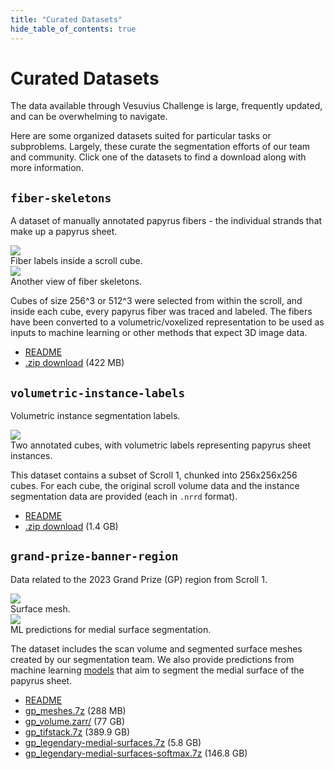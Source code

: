 ```yaml
---
title: "Curated Datasets"
hide_table_of_contents: true
---
```


<head>
  <html data-theme="dark" />

  <meta
    name="description"
    content="A $1,500,000+ machine learning and computer vision competition"
  />

  <meta property="og:type" content="website" />
  <meta property="og:url" content="https://scrollprize.org" />
  <meta property="og:title" content="Vesuvius Challenge" />
  <meta
    property="og:description"
    content="A $1,500,000+ machine learning and computer vision competition"
  />
  <meta
    property="og:image"
    content="https://scrollprize.org/img/social/opengraph.jpg"
  />

  <meta property="twitter:card" content="summary_large_image" />
  <meta property="twitter:url" content="https://scrollprize.org" />
  <meta property="twitter:title" content="Vesuvius Challenge" />
  <meta
    property="twitter:description"
    content="A $1,500,000+ machine learning and computer vision competition"
  />
  <meta
    property="twitter:image"
    content="https://scrollprize.org/img/social/opengraph.jpg"
  />
</head>

# Curated Datasets

The data available through Vesuvius Challenge is large, frequently updated, and can be overwhelming to navigate.

Here are some organized datasets suited for particular tasks or subproblems.
Largely, these curate the segmentation efforts of our team and community.
Click one of the datasets to find a download along with more information.

## `fiber-skeletons`

A dataset of manually annotated papyrus fibers - the individual strands that make up a papyrus sheet.

<div className="flex flex-wrap mb-4">
  <div className="w-[55%] mr-4 mb-2">
    <img src="/img/data/datasets/skeleton-labeled-fibers.gif" className="w-[100%]"/>
    <figcaption className="mt-[-6px]">Fiber labels inside a scroll cube.</figcaption>
  </div>
  <div className="w-[34%]">
    <img src="/img/data/datasets/fibers-color.webp" className="w-[100%]"/>
    <figcaption className="mt-[-6px]">Another view of fiber skeletons.</figcaption>
    </div>
</div>

Cubes of size 256^3 or 512^3 were selected from within the scroll, and inside each cube, every papyrus fiber was traced and labeled.
The fibers have been converted to a volumetric/voxelized representation to be used as inputs to machine learning or other methods that expect 3D image data.
- [README](https://dl.ash2txt.org/datasets/fiber-skeletons/README.txt)
- [.zip download](https://dl.ash2txt.org/datasets/fiber-skeletons/fiber-skeletons.zip) (422 MB)

## `volumetric-instance-labels`

Volumetric instance segmentation labels.

<div className="mb-4">
  <img src="/img/data/datasets/volumetric-instance-labels.webp" className="w-[60%]"/>
  <figcaption className="mt-[-6px]">Two annotated cubes, with volumetric labels representing papyrus sheet instances.</figcaption>
</div>

This dataset contains a subset of Scroll 1, chunked into 256x256x256 cubes.
For each cube, the original scroll volume data and the instance segmentation data are provided (each in `.nrrd` format).
- [README](https://dl.ash2txt.org/full-scrolls/Scroll1/PHercParis4.volpkg/volumetric-instance-labels/README.txt)
- [.zip download](https://dl.ash2txt.org/full-scrolls/Scroll1/PHercParis4.volpkg/volumetric-instance-labels/instance-labels-harmonized.zip) (1.4 GB)

## `grand-prize-banner-region`

Data related to the 2023 Grand Prize (GP) region from Scroll 1.

<div className="flex flex-wrap mb-4">
  <div className="w-[15.9%] mr-4 mb-2">
    <img src="/img/data/datasets/gp_mesh.webp" className="w-[100%]"/>
    <figcaption className="mt-[-6px]">Surface mesh.</figcaption>
  </div>
  <div className="w-[40%]">
    <img src="/img/data/datasets/gp_predictions.webp" className="w-[100%]"/>
    <figcaption className="mt-[-6px]">ML predictions for medial surface segmentation.</figcaption>
    </div>
</div>

The dataset includes the scan volume and segmented surface meshes created by our segmentation team.
We also provide predictions from machine learning [models](https://dl.ash2txt.org/ml-models/) that aim to segment the medial surface of the papyrus sheet.

- [README](https://dl.ash2txt.org/datasets/grand-prize-banner-region/README.txt)
- [gp_meshes.7z](https://dl.ash2txt.org/datasets/grand-prize-banner-region/gp_meshes.7z) (288 MB)
- [gp_volume.zarr/](https://dl.ash2txt.org/datasets/grand-prize-banner-region/volumes/gp_volume.zarr) (77 GB)
- [gp_tifstack.7z](https://dl.ash2txt.org/datasets/grand-prize-banner-region/volumes/gp_tifstack.7z) (389.9 GB)
- [gp_legendary-medial-surfaces.7z](https://dl.ash2txt.org/datasets/grand-prize-banner-region/predictions/gp_legendary-medial-cubes.7z) (5.8 GB)
- [gp_legendary-medial-surfaces-softmax.7z](https://dl.ash2txt.org/datasets/grand-prize-banner-region/predictions/gp_legendary-medial-cubes-softmax.7z) (146.8 GB)
